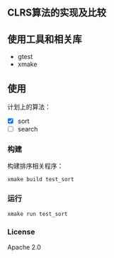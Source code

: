 ## CLRS算法的实现及比较

## 使用工具和相关库

* gtest
* xmake

## 使用

计划上的算法：

- [x] sort
- [ ] search

### 构建

构建排序相关程序：
```
xmake build test_sort
```

### 运行

```
xmake run test_sort
```

### License

Apache 2.0